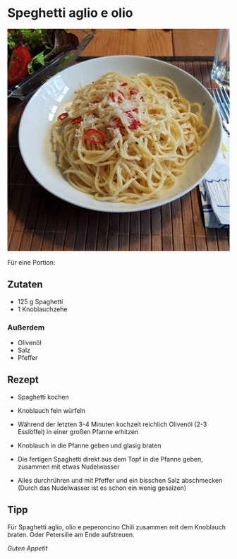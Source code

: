 # Speghetti aglio e olio

![img](imgs/Spaghetti_aglio_e_olio.jpg)

Für eine Portion:

## Zutaten
- 125 g Spaghetti
- 1 Knoblauchzehe

### Außerdem
- Olivenöl
- Salz
- Pfeffer

## Rezept
- Spaghetti kochen

- Knoblauch fein würfeln

- Während der letzten 3-4 Minuten kochzeit reichlich Olivenöl (2-3 Esslöffel) in einer großen Pfanne erhitzen

- Knoblauch in die Pfanne geben und glasig braten

- Die fertigen Spaghetti direkt aus dem Topf in die Pfanne geben, zusammen mit etwas Nudelwasser

- Alles durchrühren und mit Pfeffer und ein bisschen Salz abschmecken (Durch das Nudelwasser ist es schon ein wenig gesalzen)

## Tipp
Für Spaghetti aglio, olio e peperoncino Chili zusammen mit dem Knoblauch braten.
Oder Petersilie am Ende aufstreuen.

*Guten Appetit*
